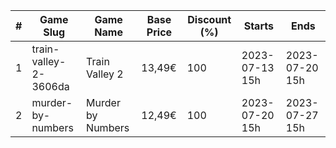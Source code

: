 |#|Game Slug|Game Name|Base Price|Discount (%)|Starts|Ends|
|---|---|---|---|---|---|---|
|1|train-valley-2-3606da|Train Valley 2|13,49€|100|2023-07-13 15h|2023-07-20 15h|
|2|murder-by-numbers|Murder by Numbers|12,49€|100|2023-07-20 15h|2023-07-27 15h|
